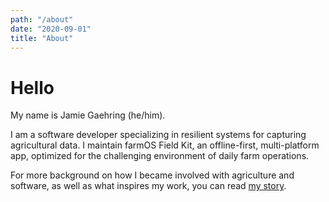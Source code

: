 ```yaml
---
path: "/about"
date: "2020-09-01"
title: "About"
---
```


# Hello

My name is Jamie Gaehring (he/him). 

I am a software developer specializing in resilient systems for capturing agricultural data. I maintain farmOS Field Kit, an offline-first, multi-platform app, optimized for the challenging environment of daily farm operations.

For more background on how I became involved with agriculture and software, as well as what inspires my work, you can read [my story](/blog/my-story).

